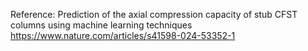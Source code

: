 Reference: Prediction of the axial compression capacity of stub CFST columns using machine learning techniques
https://www.nature.com/articles/s41598-024-53352-1
